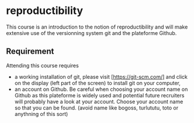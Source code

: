 # reproductibility


This course is an introduction to the notion of reproductibility and will make extensive use of the versionning system git and the plateforme Github.



## Requirement 

Attending this course requires 
- a working installation of git, please visit [https://git-scm.com/] and click on the display (left part of the screen) to install git on your computer,
- an account on Github. Be careful when choosing your account name on Github as this plateforme is widely used and potential future recruiters will probably have a look at your account. Choose your account name so that you can be found. (avoid name like bogoss, turlututu, toto or anythning of this sort)

